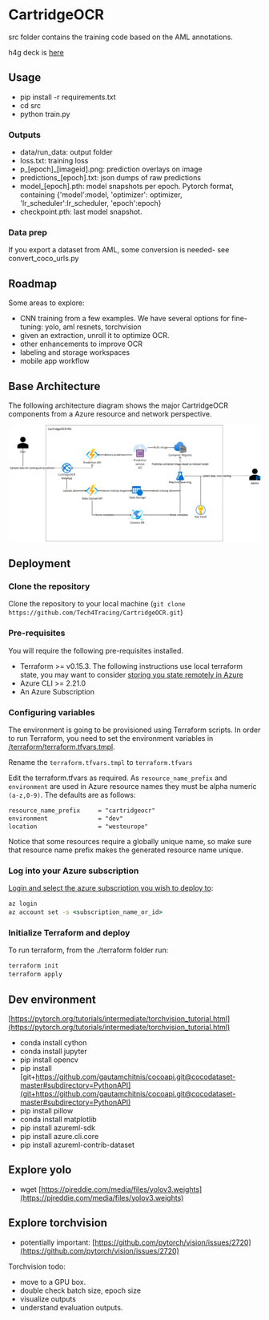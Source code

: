 # CartridgeOCR

src folder contains the training code based on the AML annotations.

h4g deck is [here](https://1drv.ms/p/s!Aq_TlvfieKvqu8t5DYBMbiD91PxE6Q?e=STaglB)

## Usage

- pip install -r requirements.txt
- cd src
- python train.py

### Outputs

- data/run_data: output folder
- loss.txt: training loss
- p_[epoch]_[imageid].png: prediction overlays on image
- predictions_[epoch].txt: json dumps of raw predictions
- model_[epoch].pth: model snapshots per epoch. Pytorch format, containing {'model':model, 'optimizer': optimizer, 'lr_scheduler':lr_scheduler, 'epoch':epoch}
- checkpoint.pth: last model snapshot.

### Data prep

If you export a dataset from AML, some conversion is needed- see convert_coco_urls.py

## Roadmap

Some areas to explore:

- CNN training from a few examples.  We have several options for fine-tuning: yolo, aml resnets, torchvision
- given an extraction, unroll it to optimize OCR.
- other enhancements to improve OCR
- labeling and storage workspaces
- mobile app workflow

## Base Architecture

The following architecture diagram shows the major CartridgeOCR components from a Azure resource and network perspective.

![architecture.png](./docs/assets/architecture.png)

## Deployment

### Clone the repository

Clone the repository to your local machine (`git clone https://github.com/Tech4Tracing/CartridgeOCR.git`)

### Pre-requisites

You will require the following pre-requisites installed.

- Terraform >= v0.15.3. The following instructions use local terraform state, you may want to consider [storing you state remotely in Azure](https://docs.microsoft.com/en-us/azure/developer/terraform/store-state-in-azure-storage)
- Azure CLI >= 2.21.0
- An Azure Subscription

### Configuring variables

The environment is going to be provisioned using Terraform scripts. In order to run Terraform, you need to set the environment variables in [/terraform/terraform.tfvars.tmpl](../templates/core/terraform/terraform.tfvars.tmpl).

Rename the `terraform.tfvars.tmpl` to `terraform.tfvars`

Edit the terraform.tfvars as required. As `resource_name_prefix` and `environment` are used in Azure resource names they must be alpha numeric `(a-z,0-9)`. The defaults are as follows:

```hcl
resource_name_prefix     = "cartridgeocr"
environment              = "dev"
location                 = "westeurope"
```

Notice that some resources require a globally unique name, so make sure that resource name prefix makes the generated resource name unique.

### Log into your Azure subscription

[Login and select the azure subscription you wish to deploy to](https://docs.microsoft.com/en-us/azure/developer/terraform/get-started-cloud-shell#set-the-current-azure-subscription):

```cmd
az login
az account set -s <subscription_name_or_id>
```

### Initialize Terraform and deploy

To run terraform, from the ./terraform folder run:

```cmd
terraform init
terraform apply
```

## Dev environment

[https://pytorch.org/tutorials/intermediate/torchvision_tutorial.html](https://pytorch.org/tutorials/intermediate/torchvision_tutorial.html)

- conda install cython
- conda install jupyter
- pip install opencv
- pip install [git+https://github.com/gautamchitnis/cocoapi.git@cocodataset-master#subdirectory=PythonAPI](git+https://github.com/gautamchitnis/cocoapi.git@cocodataset-master#subdirectory=PythonAPI)
- pip install pillow
- conda install matplotlib
- pip install azureml-sdk
- pip install azure.cli.core
- pip install azureml-contrib-dataset

## Explore yolo

- wget [https://pjreddie.com/media/files/yolov3.weights](https://pjreddie.com/media/files/yolov3.weights)

## Explore torchvision

- potentially important: [https://github.com/pytorch/vision/issues/2720](https://github.com/pytorch/vision/issues/2720)

Torchvision todo:

- move to a GPU box.
- double check batch size, epoch size
- visualize outputs
- understand evaluation outputs.
